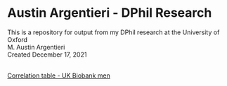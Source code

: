 # Austin Argentieri - DPhil Research

This is a repository for output from my DPhil research at the University of Oxford
<br> M. Austin Argentieri
<br> Created December 17, 2021
<br>
<br>



<a target="_blank" rel="noopener noreferrer" href="https://miargentieri.github.io/correlation/correlation_table_full_dataset_oct_19_2021_men.html">Correlation table - UK Biobank men</a>
